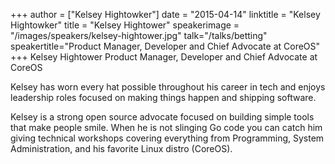 +++
author = ["Kelsey Hightowker"]
date = "2015-04-14"
linktitle = "Kelsey Hightowker"
title = "Kelsey Hightower"
speakerimage = "/images/speakers/kelsey-hightower.jpg"
talk="/talks/betting"
speakertitle="Product Manager, Developer and Chief Advocate at CoreOS"
+++
Kelsey Hightower
Product Manager, Developer and Chief Advocate at CoreOS

Kelsey has worn every hat possible throughout his career in tech and enjoys leadership roles focused on making things happen and shipping software.

Kelsey is a strong open source advocate focused on building simple tools that make people smile. When he is not slinging Go code you can catch him giving technical workshops covering everything from Programming, System Administration, and his favorite Linux distro (CoreOS).
